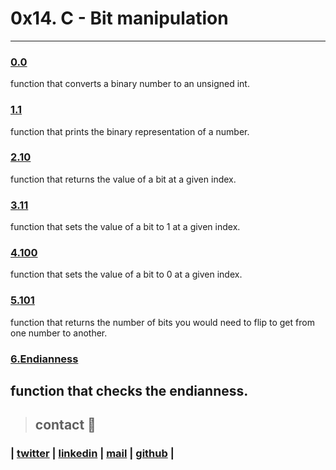 # 0x14. C - Bit manipulation
---
### [0.0](0-binary_to_uint.c)
function that converts a binary number to an unsigned int.
### [1.1](1-print_binary.c)
function that prints the binary representation of a number.
### [2.10](2-get_bit.c) 
function that returns the value of a bit at a given index.
### [3.11](3-set_bit.c)
function that sets the value of a bit to 1 at a given index.
### [4.100](4-clear_bit.c)
function that sets the value of a bit to 0 at a given index.
### [5.101](5-flip_bits.c)
function that returns the number of bits you would need to flip to get from one number to another.
### [6.Endianness](100-get_endianness.c)
function that checks the endianness.
---
> ## contact 💬

### | [twitter](https://twitter.com/RICARDO1470) | [linkedin](https://www.linkedin.com/in/ricardo-alfonso-camayo/) | [mail](1466@holbertonschool.com) | [github](https://github.com/ricardo1470/README/blob/master/README.md) |
